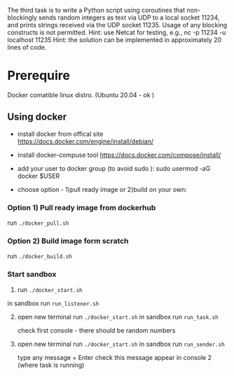 The third task is to write a Python script using coroutines that non-blockingly sends random integers as text via UDP to a local socket 11234, and prints strings received via the UDP socket 11235.
Usage of any blocking constructs is not permitted.
Hint: use Netcat for testing, e.g., nc -p 11234 -u localhost 11235
Hint: the solution can be implemented in approximately 20 lines of code.



# Prerequire
   Docker comatible linux distro. (Ubuntu 20.04 - ok )


## Using docker

 - install docker from  offical site https://docs.docker.com/engine/install/debian/
 - install docker-compuse tool https://docs.docker.com/compose/install/
 - add your user to docker group (to avoid sudo ): sudo usermod -aG docker $USER

 - choose option - 1)pull ready image or 2)build on your own:

### Option 1) Pull ready image from dockerhub
  run `./docker_pull.sh`

### Option 2) Build image form scratch
  run `./docker_build.sh`

### Start sandbox
  1) run `./docker_start.sh`

  in sandbox run `run_listener.sh`

  2) open new terminal
     run `./docker_start.sh`
     in sandbox run `run_task.sh`

     check first console - there should be random numbers

  3) open new terminal
     run `./docker_start.sh`
     in sandbox run `run_sender.sh`

     type any message + Enter
      check this message appear in console 2 (where task is running)





